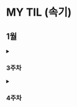 # MY TIL (속기)

## 1월
<details>
  <summary><h3>3주차</h3></summary>

  <details>
    <summary>CUL & GUL</summary>
    
    - CLI(Command Line Interface): **명령어**를 통해 사용자와 컴퓨터가 상호 작용하는 방식
    - GUL(Graphic User Interface): **그래픽**을 통해 사용자와 컴퓨터가 상호 작용하는 방식
    - CLI를 사용해야 하는 가장 큰 이유는 **메모리와 CPU 사용량이 적어** 효율적으로 동작하기 때문이다. ⇒ 컴퓨터가 **개인화**가 되면서 혁신이 일어났다. 개발자라면 시스템을 구축하여 제공할 수 있어야 하며, 이를 위해서 효율성이 필요하다.
  </details>

  <details>
    <summary>CUL 中 (“.”, “..”, touch, mkdir, ls, cd, start, rm (-r), pwd)</summary>
    
    - ‘.’(점)의 역할은 위치를 알려주는 역할이다. 하나는 현재 디렉토리, 둘은 현재의 상위 디렉토리이다.
    - touch: 파일 생성 / mkdir: 새 디렉토리 생성 / ls: 현재 작업 중인 디렉토리 내부의 폴더 혹은 파일 목록을 출력
      1. touch text.txt
      2. mkdir new_dir
      3. ls . or ls ..
    - cd: 현재 작업 중인 디렉토리를 변경(위치 이동) / start: 폴더 혹은 파일을 열기 / rm: 파일 삭제 (디렉토리 삭제는 -r 옵션을 추가 사용) / pwd: 현재 작업 공간 확인(print working dir)
      1. cd new_dir → cd .. ⇒ 제자리
      2. start text.txt
      3. rm text.txt or rm -r new_dir
    - CLI에서 가장 중요한 것: **내가 어디 있는지(경로)** 알아야 한다.
    - **절대 경로:** Root 디렉토리부터 목적 지점까지 거치는 모든 경로를 전부 작성한 것 / **상대 경로**: 현재 작업하고 있는 디렉토리를 기준으로 계산된 상대적 위치를 작성한 것
      1. 윈도우 바탕 화면의 절대 경로 예시: C:/Users/ssafy/Desktop
      2. 만약 현재 작업하는 있는 디렉토리가 C:/Users 일 때, 윈도우 바탕 화면으로의 상대 경로는 ssafy/Desktop 이다.
      3. 나를 중심 혹은 컴퓨터를 중심으로 이동할 것인가를 생각하면 된다. 일반적으로 상대 경로를 통해 전달하는데 이는 절대 경로의 경우 보안에 위험이 있을 수 있기 때문이다.
  </details>

  <details>
    <summary>Git이란?</summary>
    
    - Google Docs를 활용한 버전 관리 예시와 유사하다. ⇒ ‘누가 언제 어떻게 왜’ 를 기록하면서 다음 버전은 이전 버전에 대해서 **변경점만을 저장**하고 있다.
    - 기존과 다르게 이전 버전에 대해서 추가사항이 어떤 것이 있는지 확인할 수 있으며 최종사항은 따로 저장
    - **분산** 버전 관리 시스템
      - 중앙 집중식: 버전은 중앙 서버에 저장되고 중앙 서버에서 파일을 가져와 다시 중앙에 업로드
        - 매니저 입장에서는 개발자 관리에 용이
      - 분산식: 버전을 여러 개의 복제된 저장소에 저장 및 관리
        - 중앙 서버의 장애나 손실에 대비하여 백업과 복구가 용이
        - 개발자들 간에 작업 충돌을 줄일 수 있고 개발 생산성을 향상
        - 인터넷에 연결되지 않은 환경에서도 작업 가능 ⇒ 변경 이력과 코드를 로컬 저장소에 기록하고, 나중에 중앙 서버 동기화
    - Git의 역할
      - 코드의 버전(히스토리)를 관리
      - 개발되어 온 과정 파악
      - 이전 버전과의 변경 사항 비교   ⇒ undoing과 연관지을 수 있음
    ⇒ 분산 버전 관리 시스템으로 코드의 ‘변경 이력’을 기록하고 ‘협업’을 도와주는 도구
  </details>

  <details>
    <summary>Git의 영역</summary>
    
    - **Working Directory(W.D)**: 실제 작업 중인 파일들이 위치하는 영역
    - **Staging Area (개념적으로만 존재)**: W.D에서 변경된 파일 중, 다음 버전에 포함시킬 파일들을 선택적으로 추가하거나 제외할 수 있는 **중간 준비 영역**
    - **Repository**: **버전(commit)** 이력(history)과 파일들이 영구적으로 저장되는 영역으로 모든 **버전(commit)**과 변경 이력이 기록
      - commit(버전): 변경된 파일들을 저장하는 행위이며, 마치 사진을 찍듯이 기록한다 하여 ‘snapshot’ 이라고도 함
  </details>

  <details>
    <summary>Git의 동작</summary>
    
    - git init: 로컬 저장소 설정(초기화) → git의 버전 관리를 시작할 디렉토리에서 진행 ⇒ 현재 위치를 directory에서 working directory로 바꿈
    - git add: 변경사항이 있는 파일을 staging area에 추가
    - git commit: staging area에 있는 파일들을 저장소에 기록 → 해당 시점의 버전을 생성하고 변경 이력을 남기는 것
    - git status: staging area 상태 확인
    - git config —global [user.email](http://user.email) “메일 주소”, git config —global [user.name](http://user.email) “유저네임”
    - — global: 어디서든 입력 가능하며 이를 반복적으로 사용할 시 덮어쓰여짐
    - ls -a ⇒ ./../.git/sample ⇒ .git이 Repository이며 Version DB + settings, git_prac는 W.D
    - staging area에 한 번이라도 올라가지 않으면 git으로 관리되지 않는다. staging area란 commit할 파일들을 선별한 곳이라고 생각할 수 있다.
  </details>

  <details>
    <summary>git init 주의사항</summary>
    
    - git 로컬 저장소 내에 또 다른 git 로컬 저장소를 만들지 말 것
    - 즉, 이미 git 로컬 저장소인 디렉토리 내부 하단에서 git init 명령어를 다시 입력하지 말 것
    - git 저장소 안에 git 저장소가 있을 경우 가장 바깥쪽의 git 저장소가 안쪽의 git 저장소의 변경 사항을 추적할 수 없기 때문
    - 때문에 boot나 바탕화면이 아닌 C 드라이브 같은 곳에 설정할 것
    - git commit —amend ⇒ 이전 commit 수정
  </details>

  <details>
    <summary>Vim</summary>
    
    - i: insert mode, 완료한 뒤 :q, :q!, :wq, :wq! 와 같은 명령어로 종료 가능하다.
  </details>

  <details>
    <summary>CUL 中 (remote, push, pull, clone, gitignore)</summary>
    
    - remote: git remote add (명령어) | origin(별칭) | URL(원격 저장소)
    - push: git push (명령어) | origin(별칭) | master (branch 이름)
    - commit 이력이 없다면 push 할 수 없다. 이를 클라우드와 같이 파일을 저장만 하는 곳으로 이해하지 말 것
    - 로컬 → 원격
    - pull: git pull | URL(원격 저장소)
      - 원격 저장소에 있던 파일들을 기준으로 로컬 저장소 파일들을 업데이트 시킴
    - clone: git clone | URL(원격 저장소)
      - 원격 저장소에 있던 파일들을 로컬 저장소로 다운받음
    - gitignore: git에서 특정 파일이나 디렉토리를 추적하지 않도록 설정하는 데 사용되는 텍스트 파일
      - touch .gitignore | [gitignore.io](http://gitignore.io) 사이트 참조
      - 한 번 staging area에 추가되는 순간 gitignore 효과는 사라짐. 따라서 처음 repo를 만들 때, gitignore를 포함하여 설계하는 것이 중요
  </details>
  
  <details>
    <summary>TIL</summary>
    
    - TIL(Today I Learn): 매일 내가 배운 것을 Markdown으로 정리해서 문서화하는 것
    - ‘문서화’ 의 중요성: 신입 개발자에게 요구되는 가장 중요한 덕목이며 이는 나 말고도 이를 보고 이어갈 다른 개발자 입장도 고려되어야 한다. ⇒ 꾸준히 스스로 학습해 성장할 수 있고 문서화를 통해 내 생각을 정리하고 팀에 공유할 수 있는 능력
    - 경로마다 readme 파일이 있을 수 있다.
  </details>

  <details>
    <summary>Revert&Reset&restore</summary>
    
    - commit -amend ⇒ 바로 직전 수정을 통한 재확인 및 검증
    - 과거로 되돌린다는 공통점은 있으나 Revert는 되돌렸다는 기록, history, commit을 남김, Reset은 기록 조차 없음
    - revert: 재설정, 단일 commit을 실행 취소, 프로젝트 기록에서 commit을 없었던 일로 처리 후 그 결과를 commit으로 추가. 이를 통해서 추적 가능하다.
    - git revert 정리
        - 변경 사항을 안전하게 실행 취소할 수 있도록 도와주는 순방향 실행 취소 작업
        - commit기록에서 commit을 삭제하거나 분리하는 대신 지정된 변경 사항을 반전시키는 새 commit을 생성
        - git에서 기록이 손실되는 것을 방지하며 기록의 무결성과 협업의 신뢰성 높임
    - git reset: 특정 commit으로 되돌아가는 작업, git reset [옵션 <commit id>
    - git reset 작동 원리: 되돌리기, 시계를 마치 과거로 돌리는 듯한 행위, 특정 commit 으로 되돌아 갔을 때, 되돌아간 commit 이후의 commit은 모두 삭제
        - —sort, —mixed. —hard: 삭제되는 commit들의 기록을 어떤 영역에 남겨둘 것인지 정하는 옵션.
            - soft: 삭제 commit을 staging area에 남김
    - git restore: 파일 내용 수정 전으로 되돌리기
        - staging area에 올라간 파일을 Unstage 하기
            - git rm —cached
            - git restore —staged
  </details>

  <details>
    <summary>Chat GPT</summary>
    
    - Chat Gpt가 가능하게 한 다양한 이유 중 하나는 Web Service라는 것이다. 이를 통해서 기술(Soft service) + API(소통) ⇒ GPT를 기반으로 프로젝트 등을 지향하는 것이 생산적
  </details>

  <details>
    <summary>API</summary>
    
    - Interface
        - 서로 다른 두 개의 시스템이 정보를 교환할 때, 그 사이에 존재하는 접점
        - 사용자가 기기를 쉽게 동작 시키거나, 기계와 기계가 통신할 때 필요한 ‘약속된 방’
    - UI
    - 눈에 보이지 않는 영역의 통신으로 기계와 기계, 시스템과 시스템 사이의 소통이 수 없이 많이 이루어진다.
        - 클라이언트 - 서버 구조 ⇒ Client(requests)→ ← (responses) Server
            - 클라이언트: 서비스 요청
            - 서버: 요청을 받아 처리하고, 결과를 응답
            - 사용자가 브라우저로 특정 주소(URL)를 요청 →  ←서버가 해당 페이지, 데이터 등을 보내줌
    - API: 두 소프트웨어가 서로 통신할 수 있게 하는 메커니즘 → **약속된 방식**의 인터페이스로 **특정 규칙**에 따라 데이터를 요청하고 응답하는 규칙을 제공
        - API KEY:
            - 보안 강화: 무단 접근을 막고, 승인된 사용자만 요청 가능
            - 데이터 관리: 호출 횟수, 사용량 모니터링, 일정량 이상 사용 시 과금 정책 적용 가
            - 공개된 곳에 노출되면 안되며 KEY를 안전하게 저장하는 방법들을 고려해야 한다.
    - Application: **특정 기능**을 수행하는 모든 소프트웨어 → 웹 모바일 데스크톱 앱 등, 우리가 만든 서비스나 프로그램도 모두 앱의 일종

⇒(요약) API는 클라이언트와 서버 사이의 invisiable interface. API Key는 이 통신을 더욱 안전하게 만들기 위한 핵심 수단
  </details>

</details>

<details>
<summary><h3>4주차</h3></summary>

  <details>
    <summary>프로그래밍</summary>
    - 명령어들의 집합으로 핵심은 새 연산을 정의하고 조합해 유용한 작업을 수행하는 것 ⇒ 문제를 해결하는 매우 강력한 방법
  </details>

  <details>
    <summary>Python 개념</summary>
    - Python을 배우는 이유
      - 쉽고 간결한 문법
      - 파이썬 커뮤니티의 지원
      - 광범위한 응용 분야
        - 웹 개발, 데이터 분석, 인공지능, 자동화 인공지능 등에서 다양하게 활용
    - Python 알고리즘
      - 직관적인 문법
      - 강력한 표준 라이브러리
      - 빠른 프로토타이핑
    - 표현식
      - 값으로 평가될 수 있는 코드 조각
      - 표현식이 **평가**되어 값이 반환됨
      - 평가란 표현식을 실행하여 값을 얻는 과정 ⇒ 표현식을 순차적으로 평가하여 프로그램의 동작을 결정
    - 문장
      - 실행 가능한 동작을 기술하는 코드(조건문, 반복문, 함수 정의 등) → 문장은 보통 여러 개의 표현식을 포함
  </details>

  <details>
    <summary>Python 변수</summary>
    - Type(타입): 변수나 값이 가질 수 있는 데이터의 종류를 의미 → 어떤 종류의 데이터인지 어떻게 해석되고 처리되어야 하는 지를 정의
      - 타입은 2가지 요소로 이루어짐 → “값”과 “값에 적용할 수 있는 연산” ⇒ 데이터 타입에 맞는 연산을 위해 타입의 분류는 중요
    - 산술 연산자 / 연산자 우선순위 ⇒ 노션 필기보면서 숙지할 것
    - 변수: 값을 저장하기 위한 이름 ⇒ 값을 참조하기 위한 이
    - 변수 할당: 표현식을 통해 변수에 값을 저장 (오른쪽에서 왼쪽으로)
        - 할당문
            1. 할당 연산자(=) 오른쪽에 있는 표현식을 평가해서 값(메모리 주소)을 생성
            2. 값의 메모리 주소를 ‘=’ 왼쪽에 있는 변수에 저장
                1. 존재하지 않는 변수라면 → 새 변수를 생성 (할당)
                2. 기존에 존재했던 변수라면 → 기존 변수를 재사용해서 변수에 들어 있는 메모리 주소를 변경 (재할)
    - 변수 값 그리고 메모리
        - 거리에 집 주소가 있듯이 메모리의 모든 위치에는 그 위치를 고유하게 식별하는 메모리 주소가 존재
            - 메모리 ⇒ 36.5 (타입: float, 주소: 491734)
        - 객체 (Object)
            - 타입을 갖는 메모리 주소 내 값
            - “값이 들어있는 상자”
        - 변수
            - 그 변수가 참조하는 객체의 메모리 주소를 가짐
            - 변수는 값 36.5를 참조
  </details>

  <details>
    <summary>Python Type</summary>
    - Data Types: 값의 종류와 그 값에 적용 가능한 연산과 동작을 결정하는 속
    - 데이터 타입
      - Numeric Type
        - int, float, complex
      - Sequence Types
        - list, tuple, range
      - Text Sequence Type
        - str
      - Non - Sequence Types
        - set, dict
      - 기타
        - Boolean, None, Functions
    - 데이터 타입이 필요한 이유
      - 값들을 구분하고, 어떻게 다뤄야 하는지를 알 수 있음
      - 요리 재료마다 특정한 도구가 필요하듯이 각 데이터 타입 값들도 각자에게 적합한 도구를 가짐
      - 타입을 명시적으로 지정하면 코드를 읽는 사람이 변수의 의도를 더 쉽게 이해할 수 있고, 잘못된 데이터 타입으로 인한 오류를 미리 예방
    - int(Integer): 정수 자료형
      - 정수를 표현하는 자료
      - a=10, b=0, c=-5
      - 진수
        - 2진수(binary): 0b10 → 2
        - 8진수 (octal): 0o30 → 24
        - 16진수 (hexadecimal): 0x10 → 16
     - float: 실수 자료형
       - 실수를 표현하는 자료형 ⇒ 프로그래밍 언어에 float는 실수에 대한 **근삿값**
          - 유한 정밀도: 한 숫자에 대해 저장하는 용량이 제한 (메모리 용량 문제)
            - 부동소수점 에러: 컴퓨터가 실수를 표현하는 방식으로 인해 발생하는 작은 오차 → 2진수로 변환하는 과정에서 발생하는 근사치 표현
            - 부동소수점 에러 해결책: 대표적으로 decimal 모듈을 ㅏ용해 부동소수점 연산의 정확성을 보장하는 방법
     - Sequence Types: 여러 개의 값들을 순서대로 나열하여 저장하는 자료형
      - str, list, tuple, range
      - 순서(Sequence)
        - 값들이 순서대로 저장 (정렬 X)
      - 인덱싱(Indexing)
        - 각 값에 고유한 인덱스(번호)를 가지고 있으며, 인덱스를 사용하여 특정 위치의 값을 선택하거나 수정할 수 있음
      - 슬라이싱(Slicing)
        - 인덱스 범위를 조절해 부분적인 값을 추출할 수 있음
      - 길이(Length)
        - len()함수를 사용하여 저장된 값의 개수(길이)를 구할 수 있음
      - 반복(Iteration)
        - 반복문을 사용하여 저장된 값들을 반복적으로 처리할 수 있다.
      - str: 문자들의 순서가 있는 변경 불가능한 시퀀스 자료
        - 작은 따옴표나 큰 따옴표로 감싸서 표현
        - 중첩 따옴표, \n, \t, \\, \’, \”
      - String Interpolation: 문자열 내에 변수나 표현식을 삽입하는 방법
        - f-string
        - 인덱스 0,1,2,3,4 = -5, -4, -3, -2, -1
        - 슬라이싱 및 리버스([::-1])
  </details>

  <details>
    <summary>CUL & GUL</summary>
    
    - CLI(Command Line Interface): **명령어**를 통해 사용자와 컴퓨터가 상호 작용하는 방식
    - GUL(Graphic User Interface): **그래픽**을 통해 사용자와 컴퓨터가 상호 작용하는 방식
    - CLI를 사용해야 하는 가장 큰 이유는 **메모리와 CPU 사용량이 적어** 효율적으로 동작하기 때문이다. ⇒ 컴퓨터가 **개인화**가 되면서 혁신이 일어났다. 개발자라면 시스템을 구축하여 제공할 수 있어야 하며, 이를 위해서 효율성이 필요하다.
  </details>

  <details>
    <summary>Data type</summary>
    
    - review
      - 부동 소수점
      - 지수표현: 3.14e+-4
      - Sequence Types: 여러 개의 값들을 순서대로 나열하여 저장하는 자료형
      - str: 문자들의 순서가 있는 변경 불가능한 시퀀스 자료형
      - String Interpolation: 문자열 내에 변수나 표현식을 삽입하는 방법
        - f - string
    - Sequence Types
      - list: 여러 개의 값을 순서대로 저장하는 변경 가능한 시퀀스 자료형
        - 리스트 표현
          - 0개 이상의 객체를 포함하여 데이터 목록을 저장
          - 대괄호 [] 로 표기
          - 데이터는 어떤 자료형 도 저장할 수 있음
        - 인덱싱, 슬라이싱, 길이 가능
        - 리스트 요소를 바꾼다고 주소가 바뀌는 것은 아니다.
      - tuple: 여러 개의 값을 순서대로 저장하는 변경 불가능한 시퀀스 자료형
        - 튜플 표현
          - 0개 이상의 객체를 포함하여 데이터 목록을 저장
          - 소괄호 () 표기
          - 데이터는 어떤 자료형도 저장할 수 있음
          - 단일 요소 튜플을 만들 대는 반드시 후행 쉼표를 사용해야 함 -> (1,)
        - 인덱싱, 슬라이싱, 길이 가능
        - 튜플 쓰임
          - 튜플의 불변 특성을 사용하여 내부 동작과 안전한 데이터 전달에 사용
            - 다중 할당, 값 교환, 그룹화 등에 쓰임
      - range: 연속된 정수 시퀀스를 생성하는 변경 불가능한 자료형
        - range 기본 구문: range(시작 값, 끝 값, 증가 값,) -> 정수 시퀀스 생성
          - 주로 반복문과 함께 사용
    - Non - sequence Types
      - dict: key - value 쌍으로 이루어진 순서와 중복이 없는 변경 가능한 자료형
        - key는 변경 불가능한 자료형만 사용 가능
        - value는 모든 자료형 사용 가능
        - 중괄호 {} 표기
        - list의 한계점을 보완하는 타입
        - 중복이 될 수 없다는 것은 key 기준
      - set: 순서와 중복이 없는 변경 가능한 자료형(집합 자료형)
      
  </details>

  <details>
    <summary>연산자</summary>
    
    - 복합 연산자
    - 비교 연산자
      - <, <=, >, >=, ==, != ,is, is not 이 있다
      - == ↔ is
      - ==
        - 값을 비교
        - 동등성
        - 1 == True ⇒ True로 나옴
      - is
        - 객체 자체가 같은지를 비교
        - 식별성
        - 두 변수가 동일한 메모리 주소를 가리키고 있을 때만 Ture
      - is 대신 ==를 사용하는 이유
        - is는 객체의 식별성을 비교하므로, 숫자나 문자열 같은 값 자체를 비교하려는 상황에서는 적절하지 않음
        - is연산자를 이용하면 코드 상에서 의도치 않게 False가 나오거나 파이썬 버전에 따라 내부 구현 차이 때문에 기대하는 결과가 달라질 수 있음
      - is 연산자 사용하는 때
        - None을 비교를 비교 할 때
        - 싱글턴 객체를 비교 할 때 → True, False
      - 정리
        - 값 비교에는 ==, 객체 비교에는 is
    - 논리 연산자
    - 멤버십 연산자
    - 시퀀스형 연산
  </details>

  <details>
    <summary>실습 중 공부</summary>
    
    -  
  </details>
  
  <details>
    <summary>함수</summary>
    
    - functions: 특정 작업을 수행하기 위한 **재사용** 가능한 코드 묶음
      - 함수를 사용하는 이유
        - 두 수의 합을 구하는 함수를 정의하고 사용함으로써 코드의 중복을 방지
        - 재사용성이 높아지고, 코드의 가독성과 유지 보수성 향상
      - return 이후의 문장들은 무시된다. return이 없다면 None 반환
      - 프린트 함수는 반환 값이 없다.
  </details>
  
  <details>
    <summary>매개변수와 인</summary>
    
    - 매개변수(parameter): 함수를 정의할 때, 함수가 받을 값을 나타내는 변수
    - 인자(argument): 함수를 호출할 때, 실제로 전달되는 값
    - 다양한 인자 종류
      - 위치 인자
        - 함수 호출 시 인자의 위치에 따라 전달되는 인자
        - 위치인자는 함수 호출 시 반드시 값을 전달해야 함
      - 기본 인자 값
        - 함수 정의에서 매개변수에 기본 값을 할당하는 것
        - 함수 호출 시 인자를 전달하지 않으면, 기본값이 매개변수에 할당됨
      - 키워드 인자
        - 함수 호출 시 인자의 이름과 함께 값을 전달하는 인자
        - 매개변수와 인자를 일치시키지 않고, 특정 매개변수에 값을 할당할 수 있음
        - 인자의 순서는 중요하지 않으며, 인자의 이름을 명시하여 전달
        - 단, 호출 시 키워드 인자는 위치 인자 뒤에 위치해야 함
      - 임의의 인자 목록
        - 정해지지 않는 개수의 인자를 처리하는 인자
        - 함수 정의 시 매개변수 앞에  ‘*’ 를 붙여 사용
        - 여러 개의 인자를 tuple로 처리
      - 임의의 키워드 인자 목록
        - 정해지지 않은 개수의 키워드 인자를 처리하는 인자
        - 함수 정의 시 매개변수 앞에  ‘**’ 를 붙여 사용
        - 여러 개의 인자를 dictionary로 묶어 처리
      - 함수 인자 권장 작성순서
        - 워치 → 기본 → 가변 → 가변 키워드
        - 호출 시 인자를 전달하는 과정에서 혼란을 줄일 수 있도록 함
        - 단, 모든 상황에 적용되는 절대적인 규칙은 아니며 , 상황에 따라 유연하게 조정될 수 있음
  </details>
  
  <details>
    <summary>재귀 함수</summary>
    
    - 재귀 함수: 함수 내부에서 자기 자신을 호출하는 함수
      - 팩토리얼
      - 재귀 함수의 특징
        - 특정 알고리즘 식을 표현할 때 변수의 사용이 줄어들며, 코드의 가독성이 높아짐
        - 1개 이상의 base case(종료되는 상황)가 존재하고, 수렴하도록 작성  
  </details>
  
  <details>
    <summary>내장 함수</summary>
    
    - 파이썬이 기본적으로 제공하는 함수(별도의 import 없이 바로 사용 가능)
    - map
      - map(function(함수), iterable(반복이 가능한 객체)): 순회 가능한 데이터구조의 모든 요소에 함수를 적용하고 그 결과를 map object로 변환
    - zip
      - zip(*iterables): 임의의 iterable을 모아 튜플을 원소로 하는 zip object를 반환
      - 페어가 맞지 않을 경우는 test해 볼 것 -> 실행 안
  </details>
  
  <details>
    <summary>함수와 scope</summary>
    
    - 함수는 코드 내부에 local scope를 생성하며, 그 외의 공간인 global scope로 구분
      - scope
        - global scope: 코드 어디에서든 참조할 수 있는 공간
        - local scope : 함수가 만든 scope (함수 내부에서만 참조 가능)
      - variable
        - global variable: global scope에 정의된 변수
        - local variable: local scope에 정의된 변수
    - 변수 수명주기
      - built - in scope: 영원
      - global scope: 코드 내에 한정
      - local scope: 함수 내에 한정
    - 이름 검색 규칙
      - 함수 내에서 바깥 scope의 변수에 접근 가능하나 수정은 할 수 없음 
  </details>
  
  <details>
    <summary>함수 스타일 가이드</summary>
    
    - def 안에 여러 목적을 넣는 것이 아닌 단일 목적
  </details>
  
  <details>
    <summary>packing & unpacking</summary>
    
    - packing: 여러 개의 값을 하나의 변수에 묶어서 담는 것
    - unpacking: 패킹된 변수를 풀어서 개별 변수나 함수 인자로 전달
  </details>
  
  <details>
    <summary>람다</summary>
    
    - 일회성으로 함수를 만들어서 적용시키는 함수로 이
  </details>


  
</details>
